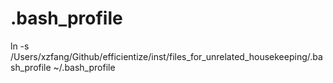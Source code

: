 # .bash_profile

ln -s /Users/xzfang/Github/efficientize/inst/files_for_unrelated_housekeeping/.bash_profile ~/.bash_profile
